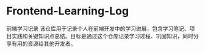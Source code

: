 # Frontend-Learning-Log
前端学习记录 该仓库用于记录个人在前端开发中的学习进展，包含学习笔记、项目实践和关键知识点总结。目标是通过这个仓库记录学习过程、巩固知识，同时分享有用的资源给其他开发者。
